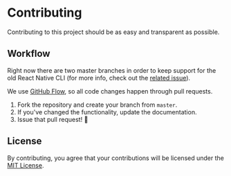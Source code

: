 # Contributing

Contributing to this project should be as easy and transparent as possible.

## Workflow

Right now there are two master branches in order to keep support for the old React Native CLI (for more info, check out the [related issue](https://github.com/react-native-community/react-native-template-typescript/issues/39)).

We use [GitHub Flow](https://guides.github.com/introduction/flow/), so all code changes happen through pull requests.

1.  Fork the repository and create your branch from `master`.
2.  If you've changed the functionality, update the documentation.
3.  Issue that pull request! :tada:

## License

By contributing, you agree that your contributions will be licensed under the [MIT License](https://choosealicense.com/licenses/mit/).
